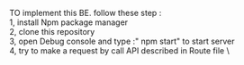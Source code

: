 TO implement this BE. follow these step : \
1, install Npm package manager \
2, clone this repository \
3, open Debug console and type :" npm start" to start server \
4, try to make a request by call API described in Route file \
 
